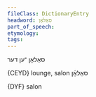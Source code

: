 ```yaml
---
fileClass: DictionaryEntry
headword: סאַלאָן
part_of_speech: 
etymology: 
tags: 
---
```

סאַלאָן
־ען
דער

{CEYD}
lounge, salon סאַלאָ֜ן

{DYF}
salon